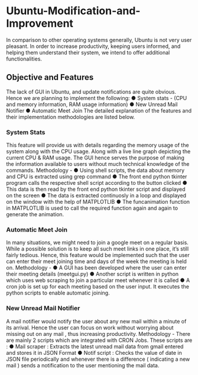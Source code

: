 # Ubuntu-Modification-and-Improvement
In comparison to other operating systems generally, Ubuntu is not very user pleasant. In order to increase productivity, keeping users informed, and helping them understand their system, we intend to offer additional functionalities.

## Objective and Features
The lack of GUI in Ubuntu, and update notifications are quite obvious. Hence we are planning to implement the following:
● System stats - (CPU and memory information, RAM usage information) ● New Unread Mail Notifier
● Automatic Meet Join
The detailed explanation of the features and their implementation methodologies are listed below.

### System Stats
This feature will provide us with details regarding the memory usage of the system along with the CPU usage. Along with a live line graph depicting the current CPU & RAM usage.
The GUI hence serves the purpose of making the information available to users without much technical knowledge of the commands.
Methodology - 
● Using shell scripts, the data about memory and CPU is extracted using grep command
● The front end python tkinter program calls the respective shell script according to the button clicked
● This data is then read by the front end python tkinter script and displayed on the screen
● The data is extracted continuosly in a loop and displayed on the window with the help of MATPLOTLIB
● The funcanimation function in MATPLOTLIB is used to call the required function again and again to generate the animation.

### Automatic Meet Join
In many situations, we might need to join a google meet on a regular basis. While a possible solution is to keep all such meet links in one place, it’s still fairly tedious. Hence, this feature would be implemented such that the user can enter their meet joining time and days of the week the meeting is held on.
Methodology -
● A GUI has been developed where the user can enter their meeting details (meetgui.py)
● Another script is written in python which uses web scraping to join a particular meet whenever it is called
● A cron job is set up for each meeting based on the user input. It executes the python scripts to enable automatic joining.

### New Unread Mail Notifier
A mail notifier would notify the user about any new mail within a minute of its arrival. Hence the user can focus on work without worrying about missing out on any mail , thus increasing productivity.
Methodology -
There are mainly 2 scripts which are integrated with CRON Jobs. These scripts are :
● Mail scraper : Extracts the latest unread mail data from gmail entered and stores it in
JSON Format
● Notif script : Checks the value of date in JSON file periodically and whenever there is a
difference ( indicating a new mail ) sends a notification to the user mentioning the mail data.
